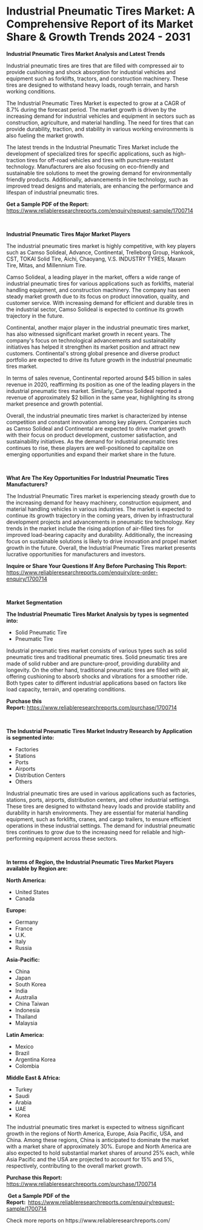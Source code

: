 <p><h1>Industrial Pneumatic Tires Market: A Comprehensive Report of its Market Share & Growth Trends 2024 - 2031</h1></p><p><strong>Industrial Pneumatic Tires Market Analysis and Latest Trends</strong></p>
<p><p>Industrial pneumatic tires are tires that are filled with compressed air to provide cushioning and shock absorption for industrial vehicles and equipment such as forklifts, tractors, and construction machinery. These tires are designed to withstand heavy loads, rough terrain, and harsh working conditions.</p><p>The Industrial Pneumatic Tires Market is expected to grow at a CAGR of 8.7% during the forecast period. The market growth is driven by the increasing demand for industrial vehicles and equipment in sectors such as construction, agriculture, and material handling. The need for tires that can provide durability, traction, and stability in various working environments is also fueling the market growth.</p><p>The latest trends in the Industrial Pneumatic Tires Market include the development of specialized tires for specific applications, such as high-traction tires for off-road vehicles and tires with puncture-resistant technology. Manufacturers are also focusing on eco-friendly and sustainable tire solutions to meet the growing demand for environmentally friendly products. Additionally, advancements in tire technology, such as improved tread designs and materials, are enhancing the performance and lifespan of industrial pneumatic tires.</p></p>
<p><strong>Get a Sample PDF of the Report:&nbsp;</strong> <a href="https://www.reliableresearchreports.com/enquiry/request-sample/1700714">https://www.reliableresearchreports.com/enquiry/request-sample/1700714</a></p>
<p>&nbsp;</p>
<p><strong>Industrial Pneumatic Tires Major Market Players</strong></p>
<p><p>The industrial pneumatic tires market is highly competitive, with key players such as Camso Solideal, Advance, Continental, Trelleborg Group, Hankook, CST, TOKAI Solid Tire, Aichi, Chaoyang, V.S. INDUSTRY TYRES, Maxam Tire, Mitas, and Millennium Tire. </p><p>Camso Solideal, a leading player in the market, offers a wide range of industrial pneumatic tires for various applications such as forklifts, material handling equipment, and construction machinery. The company has seen steady market growth due to its focus on product innovation, quality, and customer service. With increasing demand for efficient and durable tires in the industrial sector, Camso Solideal is expected to continue its growth trajectory in the future.</p><p>Continental, another major player in the industrial pneumatic tires market, has also witnessed significant market growth in recent years. The company's focus on technological advancements and sustainability initiatives has helped it strengthen its market position and attract new customers. Continental's strong global presence and diverse product portfolio are expected to drive its future growth in the industrial pneumatic tires market.</p><p>In terms of sales revenue, Continental reported around $45 billion in sales revenue in 2020, reaffirming its position as one of the leading players in the industrial pneumatic tires market. Similarly, Camso Solideal reported a revenue of approximately $2 billion in the same year, highlighting its strong market presence and growth potential.</p><p>Overall, the industrial pneumatic tires market is characterized by intense competition and constant innovation among key players. Companies such as Camso Solideal and Continental are expected to drive market growth with their focus on product development, customer satisfaction, and sustainability initiatives. As the demand for industrial pneumatic tires continues to rise, these players are well-positioned to capitalize on emerging opportunities and expand their market share in the future.</p></p>
<p>&nbsp;</p>
<p><strong>What Are The Key Opportunities For Industrial Pneumatic Tires Manufacturers?</strong></p>
<p><p>The Industrial Pneumatic Tires market is experiencing steady growth due to the increasing demand for heavy machinery, construction equipment, and material handling vehicles in various industries. The market is expected to continue its growth trajectory in the coming years, driven by infrastructural development projects and advancements in pneumatic tire technology. Key trends in the market include the rising adoption of air-filled tires for improved load-bearing capacity and durability. Additionally, the increasing focus on sustainable solutions is likely to drive innovation and propel market growth in the future. Overall, the Industrial Pneumatic Tires market presents lucrative opportunities for manufacturers and investors.</p></p>
<p><strong>Inquire or Share Your Questions If Any Before Purchasing This Report:</strong> <a href="https://www.reliableresearchreports.com/enquiry/pre-order-enquiry/1700714">https://www.reliableresearchreports.com/enquiry/pre-order-enquiry/1700714</a></p>
<p>&nbsp;</p>
<p><strong>Market Segmentation</strong></p>
<p><strong>The Industrial Pneumatic Tires Market Analysis by types is segmented into:</strong></p>
<p><ul><li>Solid Pneumatic Tire</li><li>Pneumatic Tire</li></ul></p>
<p><p>Industrial pneumatic tires market consists of various types such as solid pneumatic tires and traditional pneumatic tires. Solid pneumatic tires are made of solid rubber and are puncture-proof, providing durability and longevity. On the other hand, traditional pneumatic tires are filled with air, offering cushioning to absorb shocks and vibrations for a smoother ride. Both types cater to different industrial applications based on factors like load capacity, terrain, and operating conditions.</p></p>
<p><strong>Purchase this Report:&nbsp;</strong><a href="https://www.reliableresearchreports.com/purchase/1700714">https://www.reliableresearchreports.com/purchase/1700714</a></p>
<p>&nbsp;</p>
<p><strong>The Industrial Pneumatic Tires Market Industry Research by Application is segmented into:</strong></p>
<p><ul><li>Factories</li><li>Stations</li><li>Ports</li><li>Airports</li><li>Distribution Centers</li><li>Others</li></ul></p>
<p><p>Industrial pneumatic tires are used in various applications such as factories, stations, ports, airports, distribution centers, and other industrial settings. These tires are designed to withstand heavy loads and provide stability and durability in harsh environments. They are essential for material handling equipment, such as forklifts, cranes, and cargo trailers, to ensure efficient operations in these industrial settings. The demand for industrial pneumatic tires continues to grow due to the increasing need for reliable and high-performing equipment across these sectors.</p></p>
<p>&nbsp;</p>
<p><strong>In terms of Region, the Industrial Pneumatic Tires Market Players available by Region are:</strong></p>
<p>
    <p> <strong> North America: </strong>
        <ul>
            <li>United States</li>
            <li>Canada</li>
        </ul>
        </p> 
    <p> <strong> Europe: </strong>
        <ul>
            <li>Germany</li>
            <li>France</li>
            <li>U.K.</li>
            <li>Italy</li>
            <li>Russia</li>
        </ul>
        </p> 
    <p> <strong> Asia-Pacific: </strong>
        <ul>
            <li>China</li>
            <li>Japan</li>
            <li>South Korea</li>
            <li>India</li>
            <li>Australia</li>
            <li>China Taiwan</li>
            <li>Indonesia</li>
            <li>Thailand</li>
            <li>Malaysia</li>
        </ul>
        </p> 
    <p> <strong> Latin America: </strong>
        <ul>
            <li>Mexico</li>
            <li>Brazil</li>
            <li>Argentina Korea</li>
            <li>Colombia</li>
        </ul>
        </p> 
    <p> <strong> Middle East & Africa: </strong>
        <ul>
            <li>Turkey</li>
            <li>Saudi</li>
            <li>Arabia</li>
            <li>UAE</li>
            <li>Korea</li>
        </ul>
    </p>
    </p>
<p><p>The industrial pneumatic tires market is expected to witness significant growth in the regions of North America, Europe, Asia Pacific, USA, and China. Among these regions, China is anticipated to dominate the market with a market share of approximately 30%. Europe and North America are also expected to hold substantial market shares of around 25% each, while Asia Pacific and the USA are projected to account for 15% and 5%, respectively, contributing to the overall market growth.</p></p>
<p><strong>Purchase this Report: </strong><a href="https://www.reliableresearchreports.com/purchase/1700714">https://www.reliableresearchreports.com/purchase/1700714</a></p>
<p>&nbsp;<strong>Get a Sample PDF of the Report:&nbsp;&nbsp;</strong><a href="https://www.reliableresearchreports.com/enquiry/request-sample/1700714">https://www.reliableresearchreports.com/enquiry/request-sample/1700714</a></p>
<p><strong></strong></p>
<p>Check more reports on https://www.reliableresearchreports.com/</p>